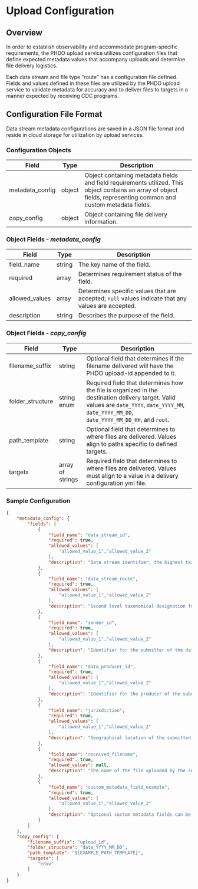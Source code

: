 # Upload Configuration

## Overview
In order to establish observability and accommodate program-specific requirements, the PHDO upload service utilizes configuration files that define expected metadata values that accompany uploads and determine file delivery logistics. <br/>

Each data stream and file type "route" has a configuration file defined. Fields and values defined in these files are utilized by the PHDO upload service to validate metadata for accuracy and to deliver files to targets in a manner expected by receiving CDC programs.

## Configuration File Format
Data stream metadata configurations are saved in a JSON file format and reside in cloud storage for utilization by upload services.

### Configuration Objects
| Field | Type | Description | 
| --- | --- | --- |
| metadata_config | object | Object containing metadata fields and field requirements utilized. This object contains an array of object fields, representing common and custom metadata fields.  |
| copy_config | object | Object containing file delivery information. |

### Object Fields - *metadata_config*
| Field | Type | Description | 
| --- | --- | --- |
| field_name | string | The key name of the field. |
| required | array | Determines requirement status of the field. |
| allowed_values | array | Determines specific values that are accepted; `null` values indicate that any values are accepted.  |
| description | string | Describes the purpose of the field. |

### Object Fields - *copy_config*
| Field | Type | Description | 
| --- | --- | --- |
| filename_suffix | string | Optional field that determines if the filename delivered will have the PHDO upload-id appended to it. |
| folder_structure | string enum | Required field that determines how the file is organized in the destination delivery target. Valid values are `date_YYYY`, `date_YYYY_MM`, `date_YYYY_MM_DD`, `date_YYYY_MM_DD_HH`, and `root`. |
| path_template | string | Optional field that determines to where files are delivered. Values align to paths specific to defined targets. |
| targets | array of strings | Required field that determines to where files are delivered. Values must align to a value in a delivery configuration yml file. |

### Sample Configuration
```json
{
	"metadata_config": {
		"fields": [
			{
				"field_name": "data_stream_id",
				"required": true,
				"allowed_values": [
					"allowed_value_1","allowed_value_2"
				],
				"description": "Data stream identifier; the highest taxonomical designation for a given collection of data to be uploaded."
			},
			{
				"field_name": "data_stream_route",
				"required": true,
				"allowed_values": [
					"allowed_value_1","allowed_value_2"
				],				
				"description": "Second level taxonomical designation for a given collection of data to be uploaded. This value is typically designated to reference a particular file format type."
			},
			{
				"field_name": "sender_id",
				"required": true,
				"allowed_values": [
					"allowed_value_1","allowed_value_2"
				],				
				"description": "Identifier for the submitter of the data."
			},
			{
				"field_name": "data_producer_id",
				"required": true,
				"allowed_values": [
					"allowed_value_1","allowed_value_2"
				],				
				"description": "Identifier for the producer of the submitted data."
			},
			{
				"field_name": "jurisdiction",
				"required": true,
				"allowed_values": [
					"allowed_value_1","allowed_value_2"
				],				
				"description": "Geographical location of the submitted data."
			},
			{
				"field_name": "received_filename",
				"required": true,
				"allowed_values": null,				
				"description": "The name of the file uploaded by the sender."
			},
			{
				"field_name": "custom_metadata_field_example",
				"required": true,
				"allowed_values": [
					"allowed_value_1","allowed_value_2"
				],				
				"description": "Optional custom metadata fields can be added as necessary."
			}
		]
	},
	"copy_config": {
		"filename_suffix": "upload_id",
		"folder_structure": "date_YYYY_MM_DD",
		"path_template": "${EXAMPLE_PATH_TEMPLATE}",
		"targets": [
			"edav"
		]
	}
}
```